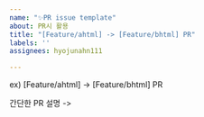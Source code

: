 ```yaml
---
name: "✨PR issue template"
about: PR시 활용
title: "[Feature/ahtml] -> [Feature/bhtml] PR"
labels: ''
assignees: hyojunahn111

---
```


ex) [Feature/ahtml] -> [Feature/bhtml] PR

간단한 PR 설명
->
